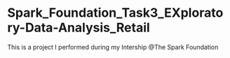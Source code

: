 # Spark_Foundation_Task3_EXploratory-Data-Analysis_Retail
This is a project I performed during my Intership @The Spark Foundation
